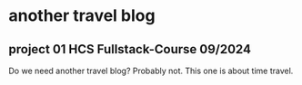 # another travel blog

## project 01 HCS Fullstack-Course 09/2024

Do we need another travel blog? Probably not. This one is about time travel.